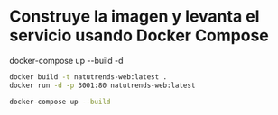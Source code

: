# Construye la imagen y levanta el servicio usando Docker Compose
docker-compose up --build -d

```bash
docker build -t natutrends-web:latest .
docker run -d -p 3001:80 natutrends-web:latest

docker-compose up --build